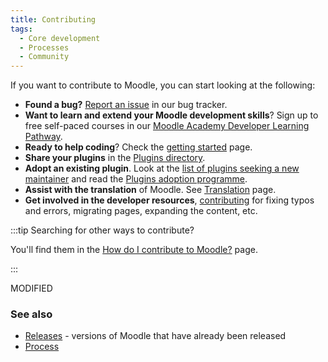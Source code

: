 ```yaml
---
title: Contributing
tags:
  - Core development
  - Processes
  - Community
---
```


If you want to contribute to Moodle, you can start looking at the following:

- **Found a bug?** [Report an issue](/general/development/tracker#reporting-an-issue) in our bug tracker.
- **Want to learn and extend your Moodle development skills**? Sign up to free self-paced courses in our [Moodle Academy Developer Learning Pathway](https://learn.moodle.org/).
- **Ready to help coding**? Check the [getting started](/general/development/gettingstarted) page.
- **Share your plugins** in the [Plugins directory](https://moodle.org/plugins).
- **Adopt an existing plugin**. Look at the [list of plugins seeking a new maintainer](https://moodle.org/plugins/browse.php?list=set&id=61) and read the [Plugins adoption programme](https://moodle.org/mod/forum/discuss.php?d=260354).
- **Assist with the translation** of Moodle. See [Translation](/general/development/process/translation) page.
- **Get involved in the developer resources**, [contributing](/general/documentation/contributing) for fixing typos and errors, migrating pages, expanding the content, etc.

:::tip Searching for other ways to contribute?

You'll find them in the [How do I contribute to Moodle?](https://moodle.com/faq/how-do-i-contribute-to-moodle/) page.

:::

MODIFIED

### See also

- [Releases](/general/releases) - versions of Moodle that have already been released
- [Process](/general/development/process)
